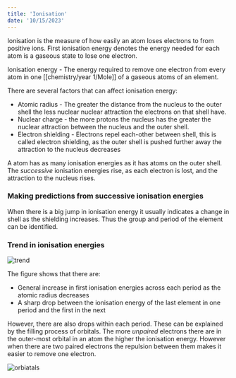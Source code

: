 ```yaml
---
title: 'Ionisation'
date: '10/15/2023'
---
```

<!--ID: 1724603671390-->


Ionisation is the measure of how easily an atom loses electrons to from positive ions. First ionisation energy denotes the energy needed for each atom is a gaseous state to lose one electron. 

Ionisation energy - The energy required to remove one electron from every atom in one [[chemistry/year 1/Mole]] of a gaseous atoms of an element.

There are several factors that can affect ionisation energy:

- Atomic radius - The greater the distance from the nucleus to the outer shell the less nuclear nuclear attraction the electrons on that shell have.
- Nuclear charge - the more protons the nucleus has the greater the nuclear attraction between the nucleus and the outer shell.
- Electron shielding - Electrons repel each-other between shell, this is called electron shielding, as the outer shell is pushed further away the attraction to the nucleus decreases

A atom has as many ionisation energies as it has atoms on the outer shell. The _successive_ ionisation energies rise, as each electron is lost, and the attraction to the nucleus rises.


### Making predictions from successive ionisation energies

When there is a big jump in ionisation energy it usually indicates a change in shell as the shielding increases. Thus the group and period of the element can be identified.

### Trend in ionisation energies

![trend](/img/chem/13.png)

The figure shows that there are:
- General increase in first ionisation energies across each period as the atomic radius decreases
- A sharp drop between the ionisation energy of the last element in one period and the first in the next

However, there are also drops within each period. These can be explained by the filling process of orbitals. The more _unpaired_ electrons there are in the outer-most orbital in an atom the higher the ionisation energy. However when there are two paired electrons the repulsion between them makes it easier to remove one electron.

![orbiatals](/img/chem/14.png)



